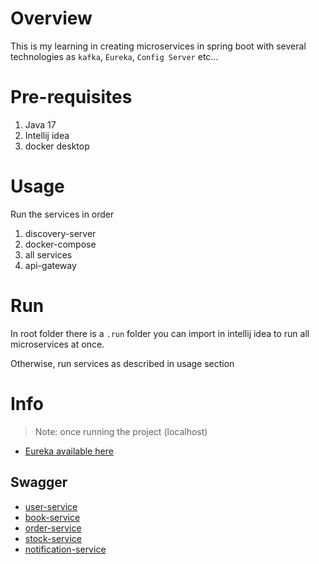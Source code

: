 # Overview
This is my learning in creating microservices in spring boot with several technologies as `kafka`, `Eureka`, `Config Server` etc...

# Pre-requisites
1. Java 17
2. Intellij idea
3. docker desktop

# Usage
Run the services in order
1. discovery-server
2. docker-compose
3. all services
4. api-gateway

# Run
In root folder there is a `.run` folder you can import in intellij idea to run all microservices at once.

Otherwise, run services as described in usage section

# Info
> Note: once running the project (localhost)

- [Eureka available here](http://localhost:8761/)

## Swagger

- [user-service](http://localhost:8081/swagger-ui/index.html)
- [book-service](http://localhost:8082/swagger-ui/index.html)
- [order-service](http://localhost:8084/swagger-ui/index.html)
- [stock-service](http://localhost:8083/swagger-ui/index.html)
- [notification-service](http://localhost:8085/swagger-ui/index.html)